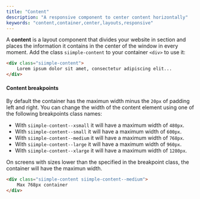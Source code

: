 ```yaml
---
title: "Content"
description: "A responsive component to center content horizontally"
keywords: "content,container,center,layouts,responsive"
--- 
```


A **content** is a layout component that divides your website in section and places the information it contains in the center of the window in every moment. Add the class `siimple-content` to your container `<div>` to use it:

```html
<div class="siimple-content">
    Lorem ipsum dolor sit amet, consectetur adipiscing elit...
</div>
```

#### Content breakpoints

By default the container has the maximun width minus the `20px` of padding left and right. You can change the width of the content element using one of the following breakpoints class names:

- With `siimple-content--xsmall` it will have a maximum width of `480px`.
- With `siimple-content--small` it will have a maximum width of `600px`.
- With `siimple-content--medium` it will have a maximum width of `768px`.
- With `siimple-content--large` it will have a maximum width of `960px`.
- With `siimple-content--xlarge` it will have a maximum width of `1280px`.

On screens with sizes lower than the specified in the breakpoint class, the container will have the maximun width.

```html
<div class="siimple-content siimple-content--medium">
    Max 768px container
</div>
```

